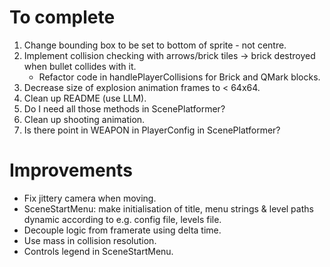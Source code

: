 # To complete
1. Change bounding box to be set to bottom of sprite - not centre.
1. Implement collision checking with arrows/brick tiles -> brick destroyed when bullet collides with it.
    - Refactor code in handlePlayerCollisions for Brick and QMark blocks.
2. Decrease size of explosion animation frames to < 64x64.
3. Clean up README (use LLM).
4. Do I need all those methods in ScenePlatformer?
5. Clean up shooting animation.
6. Is there point in WEAPON in PlayerConfig in ScenePlatformer?


# Improvements
- Fix jittery camera when moving.
- SceneStartMenu: make initialisation of title, menu strings & level paths dynamic according to e.g. config file, levels file.
- Decouple logic from framerate using delta time.
- Use mass in collision resolution.
- Controls legend in SceneStartMenu.